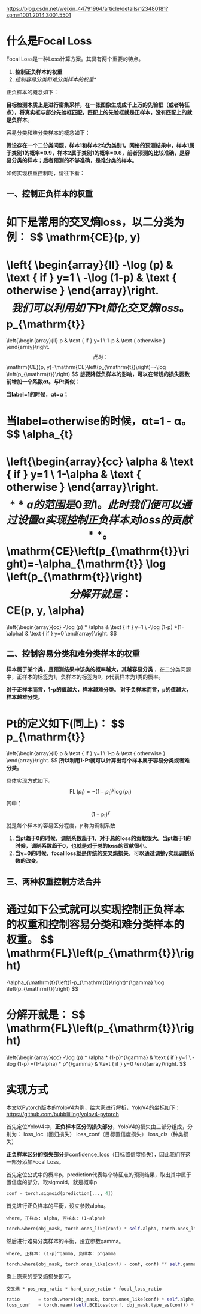 https://blog.csdn.net/weixin_44791964/article/details/123480181?spm=1001.2014.3001.5501

# 什么是Focal Loss

Focal Loss是一种Loss计算方案。其具有两个重要的特点。

1. **控制正负样本的权重**
2. *控制容易分类和难分类样本的权重**

正负样本的概念如下：

**目标检测本质上是进行密集采样，在一张图像生成成千上万的先验框（或者特征点），将真实框与部分先验框匹配，匹配上的先验框就是正样本，没有匹配上的就是负样本**。

容易分类和难分类样本的概念如下：

**假设存在一个二分类问题，样本1和样本2均为类别1。网络的预测结果中，样本1属于类别1的概率=0.9，样本2属于类别1的概率=0.6，前者预测的比较准确，是容易分类的样本；后者预测的不够准确，是难分类的样本。**

如何实现权重控制呢，请往下看：

## 一、控制正负样本的权重

如下是常用的交叉熵loss，以二分类为例：
$$
\mathrm{CE}(p, y)
=
\left\{
\begin{array}{ll}
-\log (p) & \text { if } y=1 \\
-\log (1-p) & \text { otherwise }
\end{array}\right.
$$
我们可以利用如下Pt简化交叉熵loss。
$$
p_{\mathrm{t}}
=
\left\{\begin{array}{ll}
p & \text { if } y=1 \\
1-p & \text { otherwise }
\end{array}\right.
$$
此时：
$$
\mathrm{CE}(p, y)=\mathrm{CE}\left(p_{\mathrm{t}}\right)=-\log \left(p_{\mathrm{t}}\right)
$$
**想要降低负样本的影响，可以在常规的损失函数前增加一个系数αt。与Pt类似：**

**当label=1的时候，αt=α；**

**当label=otherwise的时候，αt=1 - α。**
$$
\alpha_{t}
=
\left\{\begin{array}{cc}
\alpha & \text { if } y=1 \\
1-\alpha & \text { otherwise }
\end{array}\right.
$$
**a的范围是0到1。此时我们便可以通过设置α实现控制正负样本对loss的贡献**。
$$
\mathrm{CE}\left(p_{\mathrm{t}}\right)=-\alpha_{\mathrm{t}} \log \left(p_{\mathrm{t}}\right)
$$
分解开就是：
$$
CE(p, y, \alpha)
=
\left\{\begin{array}{cc}
-\log (p) * \alpha & \text { if } y=1 \\
-\log (1-p) *(1-\alpha) & \text { if } y=0
\end{array}\right.
$$

## 二、控制容易分类和难分类样本的权重

**样本属于某个类，且预测结果中该类的概率越大，其越容易分类** ，在二分类问题中，正样本的标签为1，负样本的标签为0，p代表样本为1类的概率。

**对于正样本而言，1-p的值越大，样本越难分类。
对于负样本而言，p的值越大，样本越难分类。**

Pt的定义如下(同上)：
$$
p_{\mathrm{t}}
=
\left\{\begin{array}{ll}
p & \text { if } y=1 \\
1-p & \text { otherwise }
\end{array}\right.
$$
**所以利用1-Pt就可以计算出每个样本属于容易分类或者难分类。**

具体实现方式如下。
$$
\operatorname{FL}\left(p_{\mathrm{t}}\right)=-\left(1-p_{\mathrm{t}}\right)^{\gamma} \log \left(p_{\mathrm{t}}\right)
$$
其中：
$$
\left(1-\mathrm{p}_{\mathrm{t}}\right)^{\gamma}
$$
就是每个样本的容易区分程度，$γ$ 称为调制系数

1. **当pt趋于0的时候，调制系数趋于1，对于总的loss的贡献很大。当pt趋于1的时候，调制系数趋于0，也就是对于总的loss的贡献很小。**
2. **当γ=0的时候，focal loss就是传统的交叉熵损失，可以通过调整γ实现调制系数的改变。**

## 三、两种权重控制方法合并

通过如下公式就可以实现**控制正负样本的权重**和**控制容易分类和难分类样本的权重**。
$$
\mathrm{FL}\left(p_{\mathrm{t}}\right)
=
-\alpha_{\mathrm{t}}\left(1-p_{\mathrm{t}}\right)^{\gamma} \log \left(p_{\mathrm{t}}\right)
$$

分解开就是：
$$
\mathrm{FL}\left(p_{\mathrm{t}}\right)
=
\left\{\begin{array}{cc}
-\log (p) * \alpha * (1-p)^{\gamma} &  \text  { if } y=1 \\
-\log (1-p) *(1-\alpha) * p^{\gamma} & \text { if } y=0
\end{array}\right.
$$


# 实现方式

本文以Pytorch版本的YoloV4为例，给大家进行解析，YoloV4的坐标如下：
https://github.com/bubbliiiing/yolov4-pytorch

首先定位YoloV4中，**正负样本区分的损失部分**，YoloV4的损失由三部分组成，分别为：
loss_loc（回归损失）
loss_conf（目标置信度损失）
loss_cls（种类损失）

**正负样本区分的损失部分**是confidence_loss（目标置信度损失），因此我们在这一部分添加Focal Loss。

首先定位公式中的概率p。prediction代表每个特征点的预测结果，取出其中属于置信度的部分，取sigmoid，就是概率p

```python
conf = torch.sigmoid(prediction[..., 4])
```

首先进行正负样本的平衡，设立参数alpha。

`where, 正样本: alpha, 否样本: (1-alpha)`

```python
torch.where(obj_mask, torch.ones_like(conf) * self.alpha, torch.ones_like(conf) * (1 - self.alpha))
```

然后进行难易分类样本的平衡，设立参数gamma。

`where, 正样本: (1-p)^gamma, 负样本: p^gamma`

```python
torch.where(obj_mask, torch.ones_like(conf) - conf, conf) ** self.gamma
```

乘上原来的交叉熵损失即可。

`交叉熵 * pos_neg_ratio * hard_easy_ratio * focal_loss_ratio`

```python
ratio       = torch.where(obj_mask, torch.ones_like(conf) * self.alpha, torch.ones_like(conf) * (1 - self.alpha)) * torch.where(obj_mask, torch.ones_like(conf) - conf, conf) ** self.gamma
loss_conf   = torch.mean((self.BCELoss(conf, obj_mask.type_as(conf)) * ratio)[noobj_mask.bool() | obj_mask])
```

